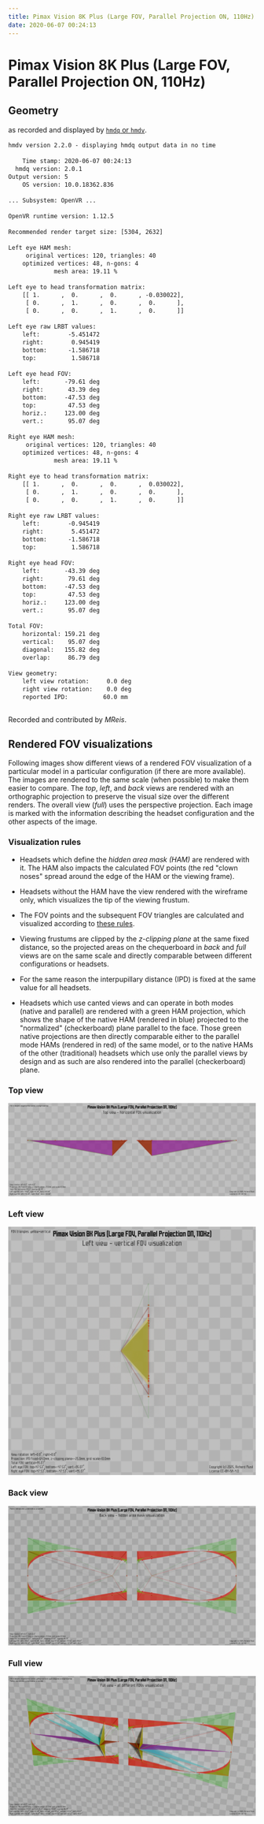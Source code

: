 ```yaml
---
title: Pimax Vision 8K Plus (Large FOV, Parallel Projection ON, 110Hz)
date: 2020-06-07 00:24:13
---
```

# Pimax Vision 8K Plus (Large FOV, Parallel Projection ON, 110Hz)

## Geometry

as recorded and displayed by [`hmdq` or `hmdv`](https://github.com/risa2000/hmdq).
```
hmdv version 2.2.0 - displaying hmdq output data in no time

    Time stamp: 2020-06-07 00:24:13
  hmdq version: 2.0.1
Output version: 5
    OS version: 10.0.18362.836

... Subsystem: OpenVR ...

OpenVR runtime version: 1.12.5

Recommended render target size: [5304, 2632]

Left eye HAM mesh:
     original vertices: 120, triangles: 40
    optimized vertices: 48, n-gons: 4
             mesh area: 19.11 %

Left eye to head transformation matrix:
    [[ 1.      ,  0.      ,  0.      , -0.030022],
     [ 0.      ,  1.      ,  0.      ,  0.      ],
     [ 0.      ,  0.      ,  1.      ,  0.      ]]

Left eye raw LRBT values:
    left:        -5.451472
    right:        0.945419
    bottom:      -1.586718
    top:          1.586718

Left eye head FOV:
    left:       -79.61 deg
    right:       43.39 deg
    bottom:     -47.53 deg
    top:         47.53 deg
    horiz.:     123.00 deg
    vert.:       95.07 deg

Right eye HAM mesh:
     original vertices: 120, triangles: 40
    optimized vertices: 48, n-gons: 4
             mesh area: 19.11 %

Right eye to head transformation matrix:
    [[ 1.      ,  0.      ,  0.      ,  0.030022],
     [ 0.      ,  1.      ,  0.      ,  0.      ],
     [ 0.      ,  0.      ,  1.      ,  0.      ]]

Right eye raw LRBT values:
    left:        -0.945419
    right:        5.451472
    bottom:      -1.586718
    top:          1.586718

Right eye head FOV:
    left:       -43.39 deg
    right:       79.61 deg
    bottom:     -47.53 deg
    top:         47.53 deg
    horiz.:     123.00 deg
    vert.:       95.07 deg

Total FOV:
    horizontal: 159.21 deg
    vertical:    95.07 deg
    diagonal:   155.82 deg
    overlap:     86.79 deg

View geometry:
    left view rotation:     0.0 deg
    right view rotation:    0.0 deg
    reported IPD:          60.0 mm


```
Recorded and contributed by _MReis_.

## Rendered FOV visualizations

Following images show different views of a rendered FOV visualization of a
particular model in a particular configuration (if there are more available).
The images are rendered to the same scale (when possible) to make them easier
to compare. The _top_, _left_, and _back_ views are rendered with an
orthographic projection to preserve the visual size over the different renders.
The overall view (_full_) uses the perspective projection. Each image is marked
with the information describing the headset configuration and the other aspects
of the image.

### Visualization rules

* Headsets which define the _hidden area mask (HAM)_ are rendered with it. The
  HAM also impacts the calculated FOV points (the red "clown noses" spread
  around the edge of the HAM or the viewing frame).

* Headsets without the HAM have the view rendered with the wireframe only, which
  visualizes the tip of the viewing frustum.

* The FOV points and the subsequent FOV triangles are calculated and visualized
  according to [these
  rules](https://risa2000.github.io/vrdocs/docs/hmd_fov_calculation).

* Viewing frustums are clipped by the _z-clipping plane_ at the same fixed
  distance, so the projected areas on the chequerboard in _back_ and _full_
  views are on the same scale and directly comparable between different
  configurations or headsets.

* For the same reason the interpupillary distance (IPD) is fixed at the same
  value for all headsets.

* Headsets which use canted views and can operate in both modes (native and
  parallel) are rendered with a green HAM projection, which shows the shape of
  the native HAM (rendered in blue) projected to the "normalized"
  (checkerboard) plane parallel to the face. Those green native projections are
  then directly comparable either to the parallel mode HAMs (rendered in red)
  of the same model, or to the native HAMs of the other (traditional) headsets
  which use only the parallel views by design and as such are also rendered
  into the parallel (checkerboard) plane.

### Top view
[![Pimax Vision 8K Plus (Large FOV, Parallel Projection ON, 110Hz) - top view](../images/PimaxVision8KPlus_Large_PP_R110_top.dmx.png)](../images/PimaxVision8KPlus_Large_PP_R110_top.dmx.png)

### Left view
[![Pimax Vision 8K Plus (Large FOV, Parallel Projection ON, 110Hz) - left view](../images/PimaxVision8KPlus_Large_PP_R110_left.dmx.png)](../images/PimaxVision8KPlus_Large_PP_R110_left.dmx.png)

### Back view
[![Pimax Vision 8K Plus (Large FOV, Parallel Projection ON, 110Hz) - back view](../images/PimaxVision8KPlus_Large_PP_R110_back.dmx.png)](../images/PimaxVision8KPlus_Large_PP_R110_back.dmx.png)

### Full view
[![Pimax Vision 8K Plus (Large FOV, Parallel Projection ON, 110Hz) - full view](../images/PimaxVision8KPlus_Large_PP_R110_over.dmx.png)](../images/PimaxVision8KPlus_Large_PP_R110_over.dmx.png)

